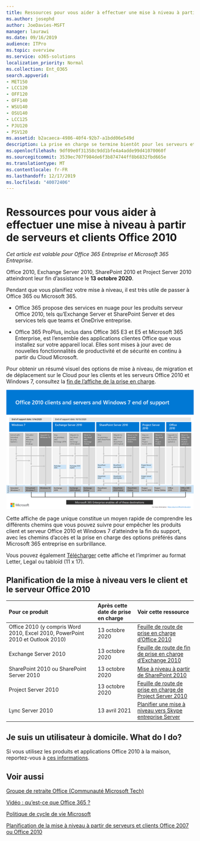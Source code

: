 ```yaml
---
title: Ressources pour vous aider à effectuer une mise à niveau à partir de serveurs et clients Office 2010
ms.author: josephd
author: JoeDavies-MSFT
manager: laurawi
ms.date: 09/16/2019
audience: ITPro
ms.topic: overview
ms.service: o365-solutions
localization_priority: Normal
ms.collection: Ent_O365
search.appverid:
- MET150
- LCC120
- OFF120
- OFF140
- WSU140
- OSU140
- LCC125
- PJU120
- PSV120
ms.assetid: b2acaeca-4986-40f4-92b7-a1bdd06e549d
description: La prise en charge se termine bientôt pour les serveurs et les applications clientes Office 2010, et les accords de support personnalisés ne sont pas disponibles. Utilisez cet article pour commencer à planifier votre mise à niveau maintenant.
ms.openlocfilehash: 9df09e0f31358c9dd1bfe4a4adde99d41070060f
ms.sourcegitcommit: 3539ec707f984de6f3b874744ff8b6832fbd665e
ms.translationtype: MT
ms.contentlocale: fr-FR
ms.lasthandoff: 12/17/2019
ms.locfileid: "40072406"
---
```

# <a name="resources-to-help-you-upgrade-from-office-2010-servers-and-clients"></a>Ressources pour vous aider à effectuer une mise à niveau à partir de serveurs et clients Office 2010

*Cet article est valable pour Office 365 Entreprise et Microsoft 365 Entreprise*.

Office 2010, Exchange Server 2010, SharePoint 2010 et Project Server 2010 atteindront leur fin d’assistance le **13 octobre 2020**. 

Pendant que vous planifiez votre mise à niveau, il est très utile de passer à Office 365 ou Microsoft 365. 

- Office 365 propose des services en nuage pour les produits serveur Office 2010, tels qu’Exchange Server et SharePoint Server et des services tels que teams et OneDrive entreprise. 

- Office 365 ProPlus, inclus dans Office 365 E3 et E5 et Microsoft 365 Enterprise, est l’ensemble des applications clientes Office que vous installez sur votre appareil local. Elles sont mises à jour avec de nouvelles fonctionnalités de productivité et de sécurité en continu à partir du Cloud Microsoft.

Pour obtenir un résumé visuel des options de mise à niveau, de migration et de déplacement sur le Cloud pour les clients et les serveurs Office 2010 et Windows 7, consultez la [fin de l’affiche de la prise en charge](./media/upgrade-from-office-2010-servers-and-products/Office2010Windows7EndOfSupport.pdf).

![Clients et serveurs Office 2010 et affiche fin de Windows 7](./media/upgrade-from-office-2010-servers-and-products/office2010-windows7-end-of-support.png)

Cette affiche de page unique constitue un moyen rapide de comprendre les différents chemins que vous pouvez suivre pour empêcher les produits client et serveur Office 2010 et Windows 7 d’atteindre la fin du support, avec les chemins d’accès et la prise en charge des options préférés dans Microsoft 365 entreprise en surbrillance.

Vous pouvez également [Télécharger](https://github.com/MicrosoftDocs/microsoft-365-docs/raw/public/microsoft-365/enterprise/media/migration-microsoft-365-enterprise-workload/Office2010Windows7EndOfSupport.pdf) cette affiche et l’imprimer au format Letter, Legal ou tabloïd (11 x 17).
      
## <a name="office-2010-client-and-server-upgrade-planning"></a>Planification de la mise à niveau vers le client et le serveur Office 2010
  
|**Pour ce produit**|**Après cette date de prise en charge**|**Voir cette ressource**|
|:-----|:-----|:-----|
|Office 2010 (y compris Word 2010, Excel 2010, PowerPoint 2010 et Outlook 2010)  <br/> | 13 octobre 2020 |[Feuille de route de prise en charge d’Office 2010](https://docs.microsoft.com/DeployOffice/office-2010-end-support-roadmap) <br/> |
|Exchange Server 2010  <br/> | 13 octobre 2020  |[Feuille de route de fin de prise en charge d’Exchange 2010](exchange-2010-end-of-support.md) <br/> |
|SharePoint 2010 ou SharePoint Server 2010  <br/> | 13 octobre 2020 |[Mise à niveau à partir de SharePoint 2010](upgrade-from-sharepoint-2010.md) <br/> |
|Project Server 2010 <br/> | 13 octobre 2020 | [Feuille de route de prise en charge de Project Server 2010](project-server-2010-end-of-support.md) <br/> |
|Lync Server 2010 <br/> | 13 avril 2021 | [Planifier une mise à niveau vers Skype entreprise Server](https://docs.microsoft.com/skypeforbusiness/plan-your-deployment/upgrade) <br/> |
    
## <a name="im-a-home-user-what-do-i-do"></a>Je suis un utilisateur à domicile. What do I do?

Si vous utilisez les produits et applications Office 2010 à la maison, reportez-vous à [ces informations](plan-upgrade-previous-versions-office.md#im-a-home-user-what-do-i-do).

## <a name="related-topics"></a>Voir aussi

[Groupe de retraite Office (Communauté Microsoft Tech)](https://go.microsoft.com/fwlink/?linkid=842065)
  
[Vidéo : qu’est-ce que Office 365 ?](https://support.office.com/article/847caf12-2589-452c-8aca-1c009797678b.aspx)
  
[Politique de cycle de vie Microsoft](https://go.microsoft.com/fwlink/?linkid=865200)

[Planification de la mise à niveau à partir de serveurs et clients Office 2007 ou Office 2010](plan-upgrade-previous-versions-office.md)

